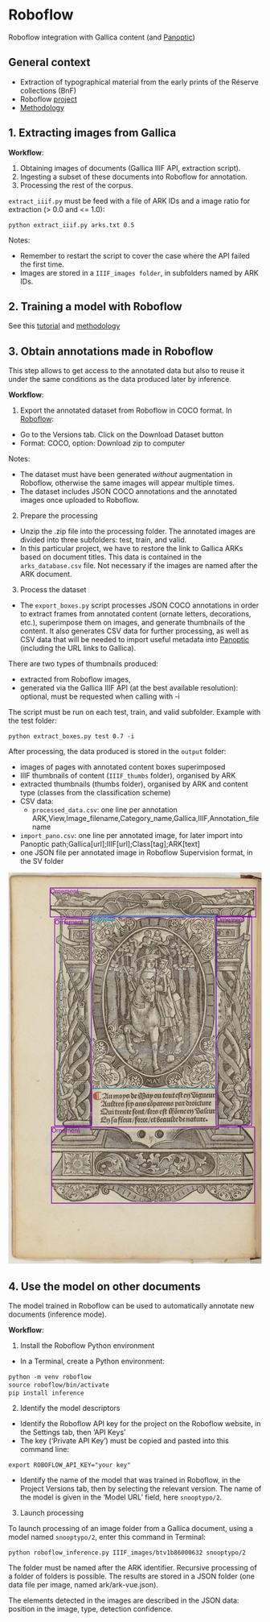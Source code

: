 # Roboflow
Roboflow integration with Gallica content (and [Panoptic](https://panopticorg.github.io/))

## General context
- Extraction of typographical material from the early prints of the Réserve collections (BnF)
- Roboflow [project](https://app.roboflow.com/snooptypo)
- [Methodology](https://docs.google.com/presentation/d/1TdVedZGo4_sOiXMk-Do7hSQA7STYTNOU_ZxO1fHRrXw/edit?slide=id.g12b1dcf850d_0_49#slide=id.g12b1dcf850d_0_49)


## 1. Extracting images from Gallica

<b>Workflow</b>:
1. Obtaining images of documents (Gallica IIIF API, extraction script).
2. Ingesting a subset of these documents into Roboflow for annotation.
3. Processing the rest of the corpus.

`extract_iiif.py` must be feed with a file of ARK IDs and a image ratio for extraction (> 0.0 and <= 1.0):

```
python extract_iiif.py arks.txt 0.5
```
Notes:
- Remember to restart the script to cover the case where the API failed the first time.
- Images are stored in a `IIIF_images folder`, in subfolders named by ARK IDs.

## 2. Training a model with Roboflow
See this [tutorial](https://docs.google.com/presentation/d/1-a0tdgQRa2K5ESwN5IhTn8VnGtDaxeseK37TgvtaiHY/edit?slide=id.g12b1dcf850d_0_49#slide=id.g12b1dcf850d_0_49)
and [methodology](https://docs.google.com/presentation/d/1TdVedZGo4_sOiXMk-Do7hSQA7STYTNOU_ZxO1fHRrXw/edit?slide=id.g12b1dcf850d_0_49#slide=id.g12b1dcf850d_0_49)


## 3. Obtain annotations made in Roboflow

This step allows to get access to the annotated data but also to reuse it under the same conditions as the data produced later by inference.

<b>Workflow</b>:
1. Export the annotated dataset from Roboflow in COCO format.
In [Roboflow](https://app.roboflow.com/snooptypo/snooptypo/models): 
- Go to the Versions tab. Click on the Download Dataset button
- Format: COCO, option: Download zip to computer
  
Notes:
- The dataset must have been generated <i>without</i> augmentation in Roboflow, otherwise the same images will appear multiple times. 
- The dataset includes JSON COCO annotations and the annotated images once uploaded to Roboflow.

2. Prepare the processing
- Unzip the .zip file into the processing folder. The annotated images are divided into three subfolders: test, train, and valid.
- In this particular project, we have to restore the link to Gallica ARKs based on document titles. This data is contained in the `arks_database.csv` file. Not necessary if the images are named after the ARK document.

3. Process the dataset
- The `export_boxes.py` script processes JSON COCO annotations in order to extract frames from annotated content (ornate letters, decorations, etc.), superimpose them on images, and generate thumbnails of the content. It also generates CSV data for further processing, as well as CSV data that will be needed to import useful metadata into [Panoptic](https://panopticorg.github.io/) (including the URL links to Gallica).

There are two types of thumbnails produced:
- extracted from Roboflow images,
- generated via the Gallica IIIF API (at the best available resolution): optional, must be requested when calling with -i

The script must be run on each test, train, and valid subfolder. Example with the test folder:
```
python extract_boxes.py test 0.7 -i
```

After processing, the data produced is stored in the `output` folder:
- images of pages with annotated content boxes superimposed
- IIIF thumbnails of content (`IIIF_thumbs` folder), organised by ARK
- extracted thumbnails (thumbs folder), organised by ARK and content type (classes from the classification scheme)
- CSV data:
  - `processed_data.csv`: one line per annotation ARK,View,Image_filename,Category_name,Gallica,IIIF,Annotation_filename
 - `import_pano.csv`: one line per annotated image, for later import into Panoptic
path;Gallica[url];IIIF[url];Class[tag];ARK[text]
 - one JSON file per annotated image in Roboflow Supervision format, in the SV folder

![image](images/boxes.jpeg)

## 4. Use the model on other documents 

The model trained in Roboflow can be used to automatically annotate new documents (inference mode).

<b>Workflow</b>:
1. Install the Roboflow Python environment
- In a Terminal, create a Python environment:
```
python -m venv roboflow
source roboflow/bin/activate
pip install inference
```

2. Identify the model descriptors

- Identify the Roboflow API key for the project on the Roboflow website, in the Settings tab, then ‘API Keys’
- The key (‘Private API Key’) must be copied and pasted into this command line:

```
export ROBOFLOW_API_KEY="your key"
```

- Identify the name of the model that was trained in Roboflow, in the Project Versions tab, then by selecting the relevant version. The name of the model is given in the ‘Model URL’ field, here `snooptypo/2`.

3. Launch processing

To launch processing of an image folder from a Gallica document, using a model named `snooptypo/2`, enter this command in Terminal:
 
```
python roboflow_inference.py IIIF_images/btv1b86000632 snooptypo/2
```

The folder must be named after the ARK identifier. Recursive processing of a folder of folders is possible. 
The results are stored in a JSON folder (one data file per image, named ark/ark-vue.json).  

The elements detected in the images are described in the JSON data: position in the image, type, detection confidence. 
